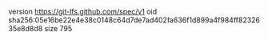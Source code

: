 version https://git-lfs.github.com/spec/v1
oid sha256:05e16be22e4e38c0148c64d7de7ad402fa636f1d899a4f984ff8232635e8d8d8
size 795
